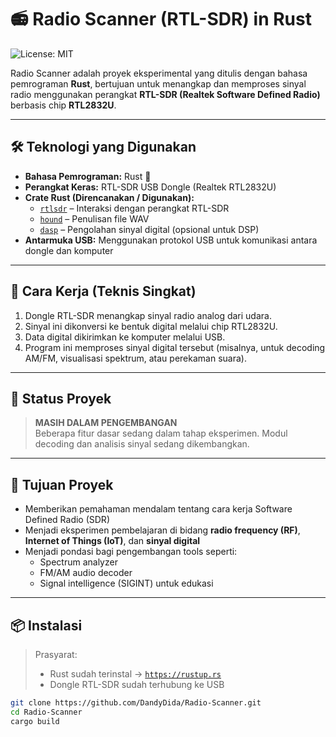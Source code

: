# 📻 Radio Scanner (RTL-SDR) in Rust  
![License: MIT](https://img.shields.io/badge/License-MIT-yellow.svg)

Radio Scanner adalah proyek eksperimental yang ditulis dengan bahasa pemrograman **Rust**, bertujuan untuk menangkap dan memproses sinyal radio menggunakan perangkat **RTL-SDR (Realtek Software Defined Radio)** berbasis chip **RTL2832U**.

---

## 🛠️ Teknologi yang Digunakan

- **Bahasa Pemrograman:** Rust 🦀
- **Perangkat Keras:** RTL-SDR USB Dongle (Realtek RTL2832U)
- **Crate Rust (Direncanakan / Digunakan):**
  - [`rtlsdr`](https://crates.io/crates/rtlsdr) – Interaksi dengan perangkat RTL-SDR
  - [`hound`](https://crates.io/crates/hound) – Penulisan file WAV
  - [`dasp`](https://crates.io/crates/dasp) – Pengolahan sinyal digital (opsional untuk DSP)
- **Antarmuka USB:** Menggunakan protokol USB untuk komunikasi antara dongle dan komputer

---

## 🧪 Cara Kerja (Teknis Singkat)

1. Dongle RTL-SDR menangkap sinyal radio analog dari udara.
2. Sinyal ini dikonversi ke bentuk digital melalui chip RTL2832U.
3. Data digital dikirimkan ke komputer melalui USB.
4. Program ini memproses sinyal digital tersebut (misalnya, untuk decoding AM/FM, visualisasi spektrum, atau perekaman suara).

---

## 🚧 Status Proyek

> **MASIH DALAM PENGEMBANGAN**  
> Beberapa fitur dasar sedang dalam tahap eksperimen. Modul decoding dan analisis sinyal sedang dikembangkan.

---

## 🎯 Tujuan Proyek

- Memberikan pemahaman mendalam tentang cara kerja Software Defined Radio (SDR)
- Menjadi eksperimen pembelajaran di bidang **radio frequency (RF)**, **Internet of Things (IoT)**, dan **sinyal digital**
- Menjadi pondasi bagi pengembangan tools seperti:
  - Spectrum analyzer
  - FM/AM audio decoder
  - Signal intelligence (SIGINT) untuk edukasi

---

## 📦 Instalasi

> Prasyarat:  
> - Rust sudah terinstal → [`https://rustup.rs`](https://rustup.rs)  
> - Dongle RTL-SDR sudah terhubung ke USB

```bash
git clone https://github.com/DandyDida/Radio-Scanner.git
cd Radio-Scanner
cargo build
